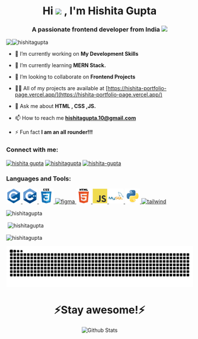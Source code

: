 <h1 align="center">Hi <img src="https://media.giphy.com/media/hvRJCLFzcasrR4ia7z/giphy.gif" width="25px"> , I'm Hishita Gupta</h1>
<h3 align="center">A passionate frontend developer from India <img src="https://media.giphy.com/media/WUlplcMpOCEmTGBtBW/giphy.gif" width="30"> </h3>
<p><img align="left" src="https://github.com/saadeghi/saadeghi/blob/master/dino.gif? raw=true"></p>

<p align="left"> <img src="https://komarev.com/ghpvc/?username=hishitagupta&label=Profile%20views&color=ff47b2&style=plastic" alt="hishitagupta" /> </p>

- 🔭 I’m currently working on **My Development Skills**

- 🌱 I’m currently learning **MERN Stack.**

- 👯 I’m looking to collaborate on **Frontend Projects**

- 👨‍💻 All of my projects are available at [https://hishita-portfolio-page.vercel.app/](https://hishita-portfolio-page.vercel.app/)

- 💬 Ask me about **HTML , CSS ,JS.**

- 📫 How to reach me **hishitagupta.10@gmail.com**

- ⚡ Fun fact **I am an all rounder!!!**

<h3 align="left">Connect with me:</h3>
<p align="left">
<a href="https://linkedin.com/in/hishita gupta" target="blank"><img align="center" src="https://raw.githubusercontent.com/rahuldkjain/github-profile-readme-generator/master/src/images/icons/Social/linked-in-alt.svg" alt="hishita gupta" height="30" width="40" /></a>
<a href="https://instagram.com/hishitagupta" target="blank"><img align="center" src="https://raw.githubusercontent.com/rahuldkjain/github-profile-readme-generator/master/src/images/icons/Social/instagram.svg" alt="hishitagupta" height="30" width="40" /></a>
<a href="https://discord.gg/hishita-gupta" target="blank"><img align="center" src="https://raw.githubusercontent.com/rahuldkjain/github-profile-readme-generator/master/src/images/icons/Social/discord.svg" alt="hishita-gupta" height="30" width="40" /></a>
</p>

<h3 align="left">Languages and Tools:</h3>
<p align="left"> <a href="https://www.cprogramming.com/" target="_blank" rel="noreferrer"> <img src="https://raw.githubusercontent.com/devicons/devicon/master/icons/c/c-original.svg" alt="c" width="40" height="40"/> </a> <a href="https://www.w3schools.com/cpp/" target="_blank" rel="noreferrer"> <img src="https://raw.githubusercontent.com/devicons/devicon/master/icons/cplusplus/cplusplus-original.svg" alt="cplusplus" width="40" height="40"/> </a> <a href="https://www.w3schools.com/css/" target="_blank" rel="noreferrer"> <img src="https://raw.githubusercontent.com/devicons/devicon/master/icons/css3/css3-original-wordmark.svg" alt="css3" width="40" height="40"/> </a> <a href="https://www.figma.com/" target="_blank" rel="noreferrer"> <img src="https://www.vectorlogo.zone/logos/figma/figma-icon.svg" alt="figma" width="40" height="40"/> </a> <a href="https://www.w3.org/html/" target="_blank" rel="noreferrer"> <img src="https://raw.githubusercontent.com/devicons/devicon/master/icons/html5/html5-original-wordmark.svg" alt="html5" width="40" height="40"/> </a> <a href="https://developer.mozilla.org/en-US/docs/Web/JavaScript" target="_blank" rel="noreferrer"> <img src="https://raw.githubusercontent.com/devicons/devicon/master/icons/javascript/javascript-original.svg" alt="javascript" width="40" height="40"/> </a> <a href="https://www.mysql.com/" target="_blank" rel="noreferrer"> <img src="https://raw.githubusercontent.com/devicons/devicon/master/icons/mysql/mysql-original-wordmark.svg" alt="mysql" width="40" height="40"/> </a> <a href="https://www.python.org" target="_blank" rel="noreferrer"> <img src="https://raw.githubusercontent.com/devicons/devicon/master/icons/python/python-original.svg" alt="python" width="40" height="40"/> </a> <a href="https://tailwindcss.com/" target="_blank" rel="noreferrer"> <img src="https://www.vectorlogo.zone/logos/tailwindcss/tailwindcss-icon.svg" alt="tailwind" width="40" height="40"/> </a> </p>

<p><img align="center" src="https://github-readme-stats.vercel.app/api/top-langs?username=hishitagupta&show_icons=true&theme=highcontrast&locale=en&layout=compact" alt="hishitagupta" /></p>

<p>&nbsp;<img align="center" src="https://github-readme-stats.vercel.app/api?username=hishitagupta&show_icons=true&theme=highcontrast&locale=en" alt="hishitagupta" /></p>

<p><img align="center" src="https://github-readme-streak-stats.herokuapp.com/?user=hishitagupta&theme=highcontrast" alt="hishitagupta" /></p>
<img src="https://raw.githubusercontent.com/hishitagupta/hishitagupta/output/snake.svg" alt="Snake animation" />

###



<h1 align='center'>⚡️Stay awesome!⚡️</h1>

<p align="center">
        <img src="https://raw.githubusercontent.com/mayhemantt/mayhemantt/Update/svg/Bottom.svg" alt="Github Stats" />
</p>

